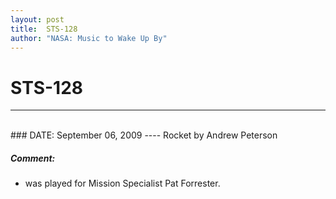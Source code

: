 ```yaml
---
layout: post
title:  STS-128
author: "NASA: Music to Wake Up By"
---
```


# STS-128
----
<br/>
### DATE: September 06, 2009
----
Rocket by Andrew Peterson

##### Comment:
* was played for Mission Specialist Pat Forrester.
